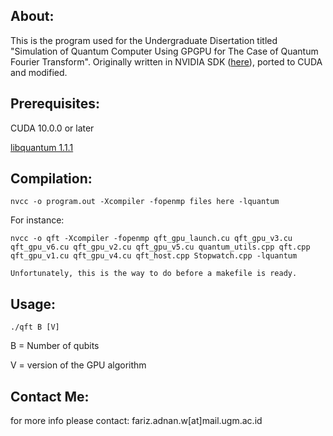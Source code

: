 ## About:
This is the program used for the Undergraduate Disertation titled "Simulation of Quantum Computer Using GPGPU for The Case of Quantum Fourier Transform". Originally written in NVIDIA SDK ([here](https://www.eecg.utoronto.ca/~moshovos/CUDA08/arx/QFT_report.pdf)), ported to CUDA and modified.

## Prerequisites:
CUDA 10.0.0 or later

[libquantum 1.1.1](http://www.libquantum.de/files/libquantum-1.1.1.tar.gz)

## Compilation:
	nvcc -o program.out -Xcompiler -fopenmp files here -lquantum
For instance:

	nvcc -o qft -Xcompiler -fopenmp qft_gpu_launch.cu qft_gpu_v3.cu qft_gpu_v6.cu qft_gpu_v2.cu qft_gpu_v5.cu quantum_utils.cpp qft.cpp qft_gpu_v1.cu qft_gpu_v4.cu qft_host.cpp Stopwatch.cpp -lquantum

	Unfortunately, this is the way to do before a makefile is ready.
## Usage:
	./qft B [V]
B = Number of qubits

V = version of the GPU algorithm

## Contact Me:
for more info please contact: fariz.adnan.w[at]mail.ugm.ac.id
